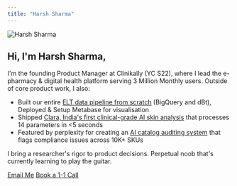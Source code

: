 ```yaml
---
title: "Harsh Sharma"
---
```


<div class="home-avatar">
  <img src="/images/harsh-sharma.jpeg" alt="Harsh Sharma">
</div>

<h2 class="home-hero-heading">Hi, I'm Harsh Sharma,</h2>

I'm the founding Product Manager at Clinikally (YC S22), where I lead the e-pharmacy & digital health platform serving 3 Million Monthly users. Outside of core product work, I also:

* Built our entire [ELT data pipeline from scratch](/posts/building-elt-pipeline-clinikally/) (BigQuery and dBt), Deployed & Setup Metabase for visualisation
* Shipped [Clara, India's first clinical-grade AI skin analysis](https://clara.clinikally.com/) that processes 14 parameters in <5 seconds
* Featured by perplexity for creating an [AI catalog auditing system](https://www.perplexity.ai/api-platform/case-studies/clinikally) that flags compliance issues across 10K+ SKUs

I bring a researcher's rigor to product decisions. Perpetual noob that's currently learning to play the guitar.

<div class="home-cta-section">
  <a href="mailto:harshsharma12021@gmail.com" title="harshsharma12021@gmail.com">Email Me</a>
  <a href="https://calendar.notion.so/meet/harshclinikally/hi" target="_blank" rel="noopener noreferrer">Book a 1-1 Call</a>
</div>